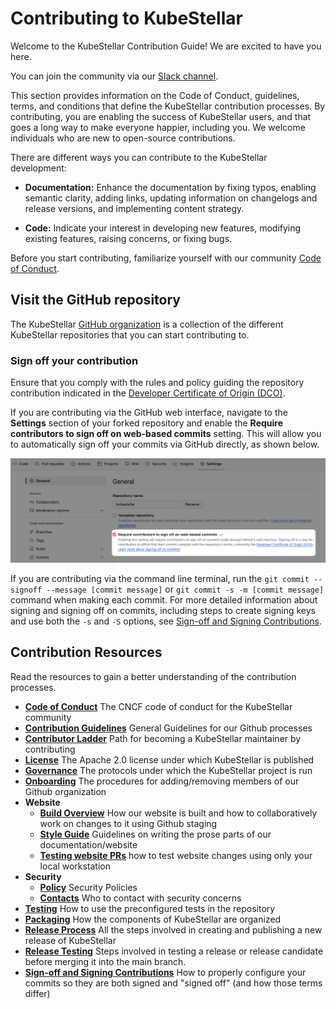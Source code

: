 # Contributing to KubeStellar
Welcome to the KubeStellar Contribution Guide! We are excited to have you here. 

You can join the community via our [Slack channel](https://cloud-native.slack.com/archives/C097094RZ3M/).

This section provides information on the Code of Conduct, guidelines, terms, and conditions that define the KubeStellar contribution processes. By contributing, you are enabling the success of KubeStellar users, and that goes a long way to make everyone happier, including you. We welcome individuals who are new to open-source contributions.

There are different ways you can contribute to the KubeStellar development:

- **Documentation:** Enhance the documentation by fixing typos, enabling semantic clarity, adding links, updating information on changelogs and release versions, and implementing content strategy.
  
- **Code:** Indicate your interest in developing new features, modifying existing features, raising concerns, or fixing bugs.

Before you start contributing, familiarize yourself with our community [Code of Conduct](../contribution-guidelines/coc-inc.md).

## Visit the GitHub repository

The KubeStellar [GitHub organization](https://github.com/kubestellar) is a collection of the different KubeStellar repositories that you can start contributing to.

### Sign off your contribution

Ensure that you comply with the rules and policy guiding the repository contribution indicated in the [Developer Certificate of Origin (DCO)](https://github.com/kubestellar/kubestellar/blob/main/DCO). 

If you are contributing via the GitHub web interface, navigate to the **Settings** section of your forked repository and enable the **Require contributors to sign off on web-based commits** setting. This will allow you to automatically sign off your commits via GitHub directly, as shown below.

![signoff-via-github-ui](./images/signoff-via-github-ui.png)

If you are contributing via the command line terminal, run the `git commit --signoff --message [commit message]` or `git commit -s -m [commit message]` command when making each commit. For more detailed information about signing and signing off on commits, including steps to create signing keys and use both the `-s` and `-S` options, see [Sign-off and Signing Contributions](pr-signoff.md).



## Contribution Resources

Read the resources to gain a better understanding of the contribution processes.

- **[Code of Conduct](../contribution-guidelines/coc-inc.md)** The CNCF code of conduct for the KubeStellar community
- **[Contribution Guidelines](../contribution-guidelines/contributing-inc.md)** General Guidelines for our Github processes
- **[Contributor Ladder](../contribution-guidelines/contributor_ladder.md)** Path for becoming a KubeStellar maintainer by contributing
- **[License](../contribution-guidelines/license-inc.md)** The Apache 2.0 license under which KubeStellar is published
- **[Governance](../contribution-guidelines/governance-inc.md)** The protocols under which the KubeStellar project is run
- **[Onboarding](../contribution-guidelines/onboarding-inc.md)** The procedures for adding/removing members of our Github organization
- **Website**
    - **[Build Overview](../contribution-guidelines/operations/document-management.md)** How our website is built and how to collaboratively work on changes to it using Github staging
    - **[Style Guide](../contribution-guidelines/operations/docs-styleguide.md)** Guidelines on writing the prose parts of our documentation/website
    - **[Testing website PRs](../contribution-guidelines/operations/testing-doc-prs.md)** how to test website changes using only your local workstation
- **Security**
    - **[Policy](../contribution-guidelines/security/security-inc.md)** Security Policies
    - **[Contacts](../contribution-guidelines/security/security_contacts-inc.md)** Who to contact with security concerns
- **[Testing](testing.md)** How to use the preconfigured tests in the repository
- **[Packaging](packaging.md)** How the components of KubeStellar are organized
- **[Release Process](release.md)** All the steps involved in creating and publishing a new release of KubeStellar
- **[Release Testing](release-testing.md)** Steps involved in testing a release or release candidate before merging it into the main branch.
- **[Sign-off and Signing Contributions](pr-signoff.md)** How to properly configure your commits so they are both signed and "signed off" (and how those terms differ)

